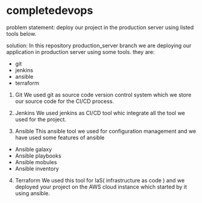 # completedevops

problem statement:
deploy our project in the production server using listed tools below.

solution:
In this repository production_server branch we are deploying our application in production server using some tools.
they are:
 - git
 - jenkins
 - ansible
 - terraform

1) Git
We used git as source code version control system which we store our source code for the CI/CD process.

2) Jenkins
We used jenkins as CI/CD tool whic integrate all the tool we used for the project.

3) Ansible
This ansible tool we used for configuration management and we have used some features of ansible
- Ansible galaxy
- Ansible playbooks
- Ansible mobules
- Ansible inventory

4) Terraform
We used this tool for IaS( infrastructure as code ) and we deployed your project on the AWS cloud instance which started by it using ansible.
